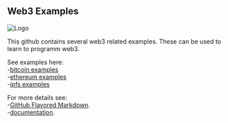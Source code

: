 ## Web3 Examples
![Logo](https://web3examples.github.io/logo.png)

This github contains several web3 related examples. These can be used to learn to programm web3.

See examples here:<br/>
-[bitcoin examples](../../../bitcoin)<br/>
-[ethereum examples](../../../ethereum)<br/>
-[ipfs examples](../../../ipfs)<br/>

For more details see:<br/>
-[GitHub Flavored Markdown](https://guides.github.com/features/mastering-markdown/).<br/>
-[documentation](https://help.github.com/categories/github-pages-basics/).<br/>
